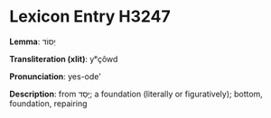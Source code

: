 # Lexicon Entry H3247

**Lemma**: יְסוֹד

**Transliteration (xlit)**: yᵉçôwd

**Pronunciation**: yes-ode'

**Description**:
from יָסַד; a foundation (literally or figuratively); bottom, foundation, repairing
